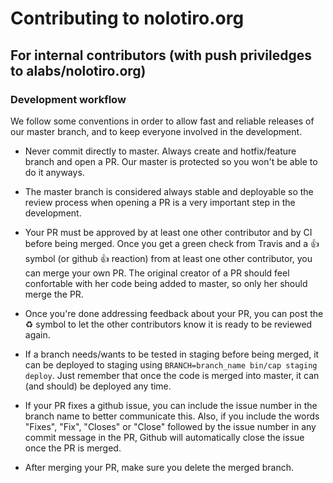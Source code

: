 # Contributing to nolotiro.org

## For internal contributors (with push priviledges to alabs/nolotiro.org)

### Development workflow

We follow some conventions in order to allow fast and reliable releases of our
master branch, and to keep everyone involved in the development.

- Never commit directly to master. Always create and hotfix/feature branch and
  open a PR. Our master is protected so you won't be able to do it anyways.

- The master branch is considered always stable and deployable so the review
  process when opening a PR is a very important step in the development.

- Your PR must be approved by at least one other contributor and by CI before
  being merged. Once you get a green check from Travis and a :+1: symbol (or
  github :+1: reaction) from at least one other contributor, you can merge your
  own PR. The original creator of a PR should feel confortable with her code
  being added to master, so only her should merge the PR.

- Once you're done addressing feedback about your PR, you can post the :recycle:
  symbol to let the other contributors know it is ready to be reviewed again.

- If a branch needs/wants to be tested in staging before being merged, it can be
  deployed to staging using `BRANCH=branch_name bin/cap staging deploy`. Just
  remember that once the code is merged into master, it can (and should) be
  deployed any time.

- If your PR fixes a github issue, you can include the issue number in the
  branch name to better communicate this. Also, if you include the words
  "Fixes", "Fix", "Closes" or "Close" followed by the issue number in any
  commit message in the PR, Github will automatically close the issue once the
  PR is merged.

- After merging your PR, make sure you delete the merged branch.

